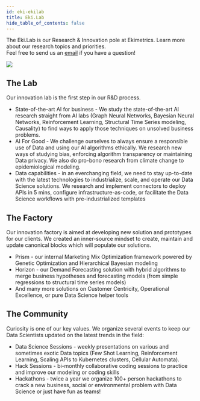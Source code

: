 ```yaml
---
id: eki-ekilab
title: Eki.Lab
hide_table_of_contents: false
---
```


The Eki.Lab is our Research & Innovation pole at Ekimetrics. Learn more about our research topics and priorities.<br/>
Feel free to send us an [email](mailto:inno@ekimetrics.com) if you have a question!

![](https://ekimetrics.com/wp-content/uploads/2020/06/header-culture-knowledge-min.jpg)

## The Lab

Our innovation lab is the first step in our R&D process.
- <span className="gold">State-of-the-art AI for business</span> - We study the state-of-the-art AI research straight from AI labs (Graph Neural Networks, Bayesian Neural Networks, Reinforcement Learning, Structural Time Series modeling, Causality) to find ways to apply those techniques on unsolved business problems.  
- <span className="gold">AI For Good</span> - We challenge ourselves to always ensure a responsible use of Data and using our AI algorithms ethically. We research new ways of studying bias, enforcing algorithm transparency or maintaining Data privacy. We also do pro-bono research from climate change to epidemiological modeling. 
- <span className="gold">Data capabilities</span> - in an everchanging field, we need to stay up-to-date with the latest technologies to industrialize, scale, and operate our Data Science solutions. We research and implement connectors to deploy APIs in 5 mins, configure infrastructure-as-code, or facilitate the Data Science workflows with pre-industrialized templates 


## The Factory
Our innovation factory is aimed at developing new solution and prototypes for our clients. We created an inner-source mindset to create, maintain and update canonical blocks which will populate our solutions. 
- <span className="gold">Prism</span> - our internal Marketing Mix Optimization framework powered by Genetic Optimization and Hierarchical Bayesian modeling
- <span className="gold">Horizon</span> - our Demand Forecasting solution with hybrid algorithms to merge business hypotheses and forecasting models (from simple regressions to structural time series models)
- And many more solutions on Customer Centricity, Operational Excellence, or pure Data Science helper tools   


## The Community
Curiosity is one of our key values. We organize several events to keep our Data Scientists updated on the latest trends in the field:
- <span className="gold">Data Science Sessions</span> - weekly presentations on various and sometimes exotic Data topics (Few Shot Learning, Reinforcement Learning, Scaling APIs to Kubernetes clusters, Cellular Automata). 
- <span className="gold">Hack Sessions</span> - bi-monthly collaborative coding sessions to practice and improve our modeling or coding skills
- <span className="gold">Hackathons</span> - twice a year we organize 100+ person hackathons to crack a new business, social or environmental problem with Data Science or just have fun as teams!





